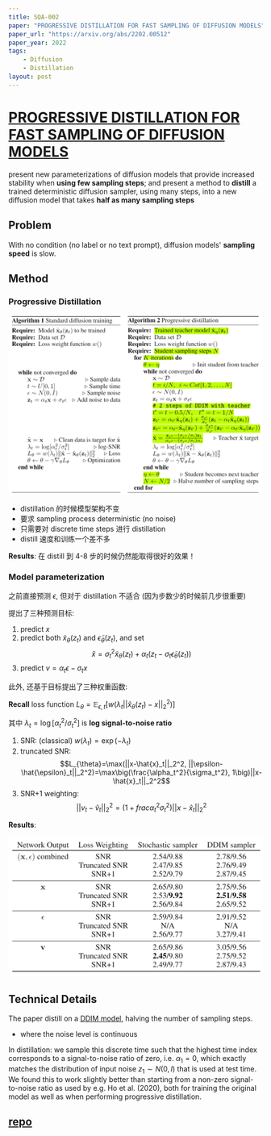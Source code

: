 ```yaml
---
title: SQA-002
paper: "PROGRESSIVE DISTILLATION FOR FAST SAMPLING OF DIFFUSION MODELS"
paper_url: "https://arxiv.org/abs/2202.00512" 
paper_year: 2022
tags: 
    - Diffusion
    - Distillation
layout: post
---
```


# [PROGRESSIVE DISTILLATION FOR FAST SAMPLING OF DIFFUSION MODELS](https://arxiv.org/abs/2202.00512)

present new parameterizations of diffusion models that provide increased stability when __using few sampling steps__; and present a method to __distill__ a trained deterministic diffusion sampler, using many steps, into a new diffusion model that takes __half as many sampling steps__

## Problem

With no condition (no label or no text prompt), diffusion models' __sampling speed__ is slow.

## Method

### Progressive Distillation

![](/papers/SQA-002/Diffusion-progressive-distillation-distill-algo.png)

- distillation 的时候模型架构不变
- 要求 sampling process deterministic (no noise)
- 只需要对 discrete time steps 进行 distillation
- distill 速度和训练一个差不多

__Results__: 在 distill 到 4-8 步的时候仍然能取得很好的效果！

### Model parameterization

之前直接预测 $\epsilon$, 但对于 distillation 不适合 (因为步数少的时候前几步很重要)

提出了三种预测目标:
1. predict $x$
2. predict both $\tilde{x}_{\theta}(z_t)$ and $\tilde{\epsilon}_{\theta}(z_t)$, and set
$$\hat{x}=\sigma_t^2\tilde{x}_{\theta}(z_t)+\alpha_t(z_t-\sigma_t \tilde{\epsilon}_{\theta}(z_t))$$
3. predict $v=\alpha_t\epsilon-\sigma_t x$

此外, 还基于目标提出了三种权重函数:

__Recall__ loss function $L_{\theta}=\mathbb{E}_{\epsilon, t}[w(\lambda_t||\hat{x}_{\theta}(z_t)-x||_2^2)]$

其中 $\lambda_t=\log[\alpha_t^2/\sigma_t^2]$ is __log signal-to-noise ratio__

1. SNR: (classical) $w(\lambda_t)=\exp(-\lambda_t)$
2. truncated SNR: 
$$L_{\theta}=\max(||x-\hat{x}_t||_2^2, ||\epsilon-\hat{\epsilon}_t||_2^2)=\max\big(\frac{\alpha_t^2}{\sigma_t^2}, 1\big)||x-\hat{x}_t||_2^2$$
3. SNR+1 weighting:
$$||v_t-\hat{v}_t||_2^2=(1+frac{\alpha_t^2}{\sigma_t^2})||x-\hat{x}_t||_2^2$$

__Results__:

![](/papers/SQA-002/Diffusion-progressive-distillation-ablation.png)

## Technical Details 

The paper distill on a [DDIM model](https://openreview.net/pdf?id=St1giarCHLP), halving the number of sampling steps.
- where the noise level is continuous

In distillation: we sample this discrete time such that the highest time index corresponds to a signal-to-noise ratio of zero, i.e. $\alpha_1 = 0$, which exactly matches the distribution of input noise $z_1 \sim N (0, I)$ that is used at test time. We found this to work slightly better than starting from a non-zero signal-to-noise ratio as used by e.g. Ho et al. (2020), both for training the original model as well as when performing progressive distillation.

## [repo](https://github.com/google-research/google-research/tree/master/diffusion_distillation)